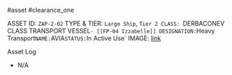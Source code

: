 #asset #clearance_one 

ASSET ID: `ZAP-2-02`
TYPE & TIER: `Large Ship`, `Tier 2
CLASS: `DERBACONEV CLASS TRANSPORT VESSEL` - [[FP-04 Izzabelle]]
DESIGNATION: `Heavy Transport`
NAME: `AVIA`
STATUS: `In Active Use`
IMAGE: [link](https://cdn.discordapp.com/attachments/1119399681026424882/1155141862416453702/image.png)

Asset Log
- N/A